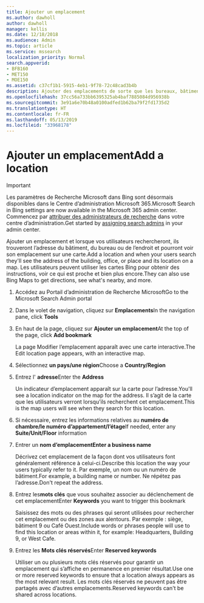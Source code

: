 ```yaml
---
title: Ajouter un emplacement
ms.author: dawholl
author: dawholl
manager: kellis
ms.date: 12/18/2018
ms.audience: Admin
ms.topic: article
ms.service: mssearch
localization_priority: Normal
search.appverid:
- BFB160
- MET150
- MOE150
ms.assetid: c37cf1b1-5915-4eb1-9f78-72c48cad3b4b
description: Ajouter des emplacements de sorte que les bureaux, bâtiments et autres espaces de travail de votre organisation apparaissent dans vos résultats de travail Recherche Microsoft
ms.openlocfilehash: 37cc56a733bb6395325ab4baf7885084d956938b
ms.sourcegitcommit: 3e91a6e70b48a0100adfed1b62ba79f2fd1735d2
ms.translationtype: HT
ms.contentlocale: fr-FR
ms.lasthandoff: 05/13/2019
ms.locfileid: "33968178"
---
```

# <a name="add-a-location"></a><span data-ttu-id="17f84-103">Ajouter un emplacement</span><span class="sxs-lookup"><span data-stu-id="17f84-103">Add a location</span></span>

> [!IMPORTANT]
> <span data-ttu-id="17f84-104">Les paramètres de Recherche Microsoft dans Bing sont désormais disponibles dans le Centre d’administration Microsoft 365.</span><span class="sxs-lookup"><span data-stu-id="17f84-104">Microsoft Search in Bing settings are now available in the Microsoft 365 admin center.</span></span> <span data-ttu-id="17f84-105">Commencez par [attribuer des administrateurs de recherche](https://docs.microsoft.com/fr-FR/microsoftsearch/setup-microsoft-search#step-2-assign-search-admin-and-search-editor) dans votre centre d’administration.</span><span class="sxs-lookup"><span data-stu-id="17f84-105">Get started by [assigning search admins](https://docs.microsoft.com/en-us/microsoftsearch/setup-microsoft-search#step-2-assign-search-admin-and-search-editor) in your admin center.</span></span>
    
<span data-ttu-id="17f84-106">Ajouter un emplacement et lorsque vos utilisateurs rechercheront, ils trouveront l’adresse du bâtiment, du bureau ou de l’endroit et pourront voir son emplacement sur une carte.</span><span class="sxs-lookup"><span data-stu-id="17f84-106">Add a location and when your users search they'll see the address of the building, office, or place and its location on a map.</span></span> <span data-ttu-id="17f84-107">Les utilisateurs peuvent utiliser les cartes Bing pour obtenir des instructions, voir ce qui est proche et bien plus encore.</span><span class="sxs-lookup"><span data-stu-id="17f84-107">They can also use Bing Maps to get directions, see what's nearby, and more.</span></span>
  
1. <span data-ttu-id="17f84-108">Accédez au Portail d’administration de Recherche Microsoft</span><span class="sxs-lookup"><span data-stu-id="17f84-108">Go to the Microsoft Search Admin portal</span></span>
    
2. <span data-ttu-id="17f84-109">Dans le volet de navigation, cliquez sur **Emplacements**</span><span class="sxs-lookup"><span data-stu-id="17f84-109">In the navigation pane, click **Tools**</span></span>
    
3. <span data-ttu-id="17f84-110">En haut de la page, cliquez sur **Ajouter un emplacement**</span><span class="sxs-lookup"><span data-stu-id="17f84-110">At the top of the page, click **Add bookmark**</span></span>
    
    <span data-ttu-id="17f84-111">La page Modifier l’emplacement apparaît avec une carte interactive.</span><span class="sxs-lookup"><span data-stu-id="17f84-111">The Edit location page appears, with an interactive map.</span></span>
    
4. <span data-ttu-id="17f84-112">Sélectionnez **un pays/une région**</span><span class="sxs-lookup"><span data-stu-id="17f84-112">Choose a **Country/Region**</span></span>
    
5. <span data-ttu-id="17f84-113">Entrez l' **adresse**</span><span class="sxs-lookup"><span data-stu-id="17f84-113">Enter the **Address**</span></span>
    
    <span data-ttu-id="17f84-114">Un indicateur d’emplacement apparaît sur la carte pour l’adresse.</span><span class="sxs-lookup"><span data-stu-id="17f84-114">You'll see a location indicator on the map for the address.</span></span> <span data-ttu-id="17f84-115">Il s’agit de la carte que les utilisateurs verront lorsqu’ils recherchent cet emplacement.</span><span class="sxs-lookup"><span data-stu-id="17f84-115">This is the map users will see when they search for this location.</span></span>
    
6. <span data-ttu-id="17f84-116">Si nécessaire, entrez les informations relatives au **numéro de chambre/le numéro d’appartement/l’étage**</span><span class="sxs-lookup"><span data-stu-id="17f84-116">If needed, enter any **Suite/Unit/Floor** information</span></span> 
    
7. <span data-ttu-id="17f84-117">Entrer un **nom d’emplacement**</span><span class="sxs-lookup"><span data-stu-id="17f84-117">**Enter a business name**</span></span>
    
    <span data-ttu-id="17f84-118">Décrivez cet emplacement de la façon dont vos utilisateurs font généralement référence à celui-ci.</span><span class="sxs-lookup"><span data-stu-id="17f84-118">Describe this location the way your users typically refer to it.</span></span> <span data-ttu-id="17f84-119">Par exemple, un nom ou un numéro de bâtiment.</span><span class="sxs-lookup"><span data-stu-id="17f84-119">For example, a building name or number.</span></span> <span data-ttu-id="17f84-120">Ne répétez pas l’adresse.</span><span class="sxs-lookup"><span data-stu-id="17f84-120">Don't repeat the address.</span></span>
    
8. <span data-ttu-id="17f84-121">Entrez les**mots clés** que vous souhaitez associer au déclenchement de cet emplacement</span><span class="sxs-lookup"><span data-stu-id="17f84-121">Enter **Keywords** you want to trigger this bookmark</span></span> 
    
    <span data-ttu-id="17f84-122">Saisissez des mots ou des phrases qui seront utilisées pour rechercher cet emplacement ou des zones aux alentours. Par exemple : siège, bâtiment 9 ou Café Ouest.</span><span class="sxs-lookup"><span data-stu-id="17f84-122">Include words or phrases people will use to find this location or areas within it, for example: Headquarters, Building 9, or West Cafe.</span></span>
    
9. <span data-ttu-id="17f84-123">Entrez les **Mots clés réservés**</span><span class="sxs-lookup"><span data-stu-id="17f84-123">Enter **Reserved keywords**</span></span>
    
    <span data-ttu-id="17f84-124">Utiliser un ou plusieurs mots clés réservés pour garantir un emplacement qui s’affiche en permanence en premier résultat.</span><span class="sxs-lookup"><span data-stu-id="17f84-124">Use one or more reserved keywords to ensure that a location always appears as the most relevant result.</span></span> <span data-ttu-id="17f84-125">Les mots clés réservés ne peuvent pas être partagés avec d’autres emplacements.</span><span class="sxs-lookup"><span data-stu-id="17f84-125">Reserved keywords can't be shared across locations.</span></span>

  

